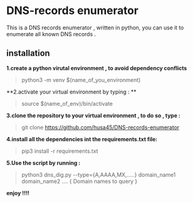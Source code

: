 # DNS-records enumerator 
This is a DNS records enumerator , written in python,
you can use it to enumerate all known DNS records .

## installation

**1.create a python virutal environment , to avoid dependency conflicts**

>python3 -m venv  $(name_of_you_environment)


**2.activate your virtual environment by typing : **

>source $(name_of_env)/bin/activate
>


**3.clone the repository to your virtual environment , to do so , type :**

>git clone https://github.com/husa45/DNS-records-enumerator
>


**4.install all the dependencies int the requirements.txt file:**

>pip3 install -r requirements.txt


**5.Use the script by running :**

>python3 dns_dig.py  --type={A,AAAA,MX,.....}     domain_name1   domain_name2  .... { Domain names to query }
>


**enjoy !!!!**
